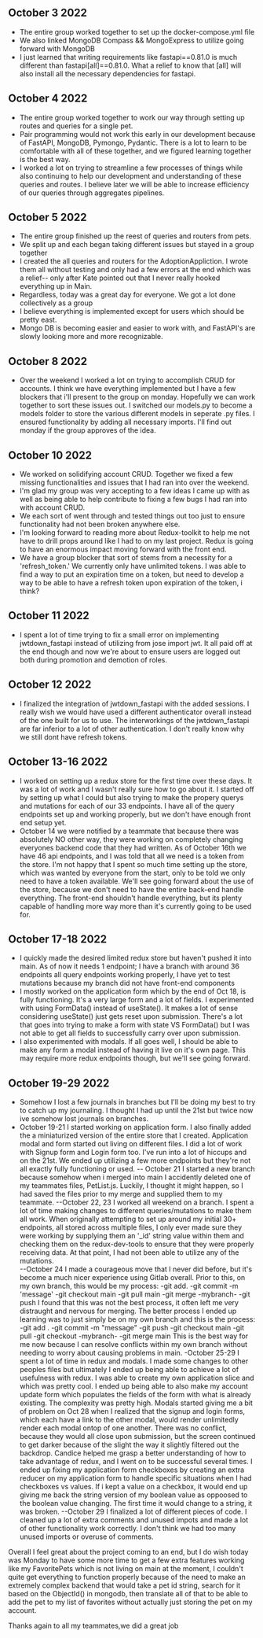 ## October 3 2022
- The entire group worked together to set up the docker-compose.yml file
- We also linked MongoDB Compass && MongoExpress to utilize going forward with MongoDB
- I just learned that writing requirements like fastapi==0.81.0 is much different than fastapi[all]==0.81.0.  What a relief to know that [all] will also install all the necessary dependencies for fastapi. 

## October 4 2022
- The entire group worked together to work our way through setting up routes and queries for a single pet.
- Pair programming would not work this early in our development because of FastAPI, MongoDB, Pymongo, Pydantic.  There is a lot to learn to be comfortable with all of these together, and we figured learning together is the best way.
- I worked a lot on trying to streamline a few processes of things while also continuing to help our development and understanding of these queries and routes.  I believe later we will be able to increase efficiency of our queries through aggregates pipelines.  

## October 5 2022
- The entire group finished up the reest of queries and routers from pets.  
- We split up and each began taking different issues but stayed in a group together
- I created the all queries and routers for the AdoptionAppliction.  I wrote them all without testing and only had a few errors at the end which was a relief-- only after Kate pointed out that I never really hooked everything up in Main.
- Regardless, today was a great day for everyone.  We got a lot done collectively as a group
- I believe everything is implemented except for users which should be pretty east. 
- Mongo DB is becoming easier and easier to work with, and FastAPI's are slowly looking more and more recognizable.

## October 8 2022
- Over the weekend I worked a lot on trying to accomplish CRUD for accounts.  I think we have everything implemented but I have a few blockers that i'll present to the group on monday. Hopefully we can work together to sort these issues out.  I switched our models.py to become a models folder to store the various different models in seperate .py files.  I ensured functionality by adding all necessary imports.  I'll find out monday if the group approves of the idea.

## October 10 2022
- We worked on solidifying account CRUD. Together we fixed a few missing functionalities and issues that I had ran into over the weekend. 
- I'm glad my group was very accepting to a few ideas I came up with as well as being able to help contribute to fixing a few bugs I had ran into with account CRUD.  
- We each sort of went through and tested things out too just to ensure functionality had not been broken anywhere else.  
- I'm looking forward to reading more about Redux-toolkit to help me not have to drill props around like I had to on my last project.  Redux is going to have an enormous impact moving forward with the front end.
- We have a group blocker that sort of stems from a necessity for a 'refresh_token.'  We currently only have unlimited tokens.  I was able to find a way to put an expiration time on a token, but need to develop a way to be able to have a refresh token upon expiration of the token, i think?

## October 11 2022
- I spent a lot of time trying to fix a small error on implementing jwtdown_fastapi instead of utilizing from jose import jwt.  It all paid off at the end though and now we're about to ensure users are logged out both during promotion and demotion of roles.

## October 12 2022
- I finalized the integration of jwtdown_fastapi with the added sessions.  I really wish we would have used a different authenticator overall instead of the one built for us to use.  The interworkings of the jwtdown_fastapi are far inferior to a lot of other authentication.  I don't really know why we still dont have refresh tokens.

## October 13-16 2022
-  I worked on setting up a redux store for the first time over these days.  It was a lot of work and I wasn't really sure how to go about it.  I started off by setting up what I could but also trying to make the propery querys and mutations for each of our 33 endpoints.  I have all of the query endpoints set up and working properly, but we don't have enough front end setup yet.  
-  October 14 we were notified by a teammate that because there was absolutely NO other way, they were working on completely changing everyones backend code that they had written. As of October 16th we have 46 api endpoints, and I was told that all we need is a token from the store.  I'm not happy that I spent so much time setting up the store, which was wanted by everyone from the start, only to be told we only need to have a token available.  We'll see going forward about the use of the store, because we don't need to have the entire back-end handle everything.  The front-end shouldn't handle everything, but its plenty capable of handling more way more than it's currently going to be used for.

## October 17-18 2022
- I quickly made the desired limited redux store but haven't pushed it into main.  As of now it needs 1 endpoint; I have a branch with around 36 endpoints all query endpoints working properly, I have yet to test mutations because my branch did not have front-end components
- I mostly worked on the application form which by the end of Oct 18, is fully functioning. It's a very large form and a lot of fields.  I experimented with using FormData() instead of useState().  It makes a lot of sense considering useState() just gets reset upon submission.  There's a lot that goes into trying to make a form with state VS FormData() but I was not able to get all fields to successfully carry over upon submission. 
- I also experimented with modals.  If all goes well, I should be able to make any form a modal instead of having it live on it's own page. This may require more redux endpoints though, but we'll see going forward.

## October 19-29 2022
- Somehow I lost a few journals in branches but I'll be doing my best to try to catch up my journaling.  I thought I had up until the 21st but twice now ive somehow lost journals on branches.
- October 19-21 I started working on application form.  I also finally added the a miniaturized version of the entire store that I created.  Application modal and form started out living on different files.  I did a lot of work with Signup form and Login form too.  I've run into a lot of hiccups and on the 21st.  We ended up utilizing a few more endpoints but they're not all exactly fully functioning or used. 
-- October 21 I started a new branch because somehow when i merged into main I accidently deleted one of my teammates files, PetList.js.  Luckily, I thought it might happen, so I had saved the files prior to my merge and supplied them to my teammate.
--October 22, 23 I worked all weekend on a branch.  I spent a lot of time making changes to different queries/mutations to make them all work.  When originally attempting to set up around my initial 30+ endpoints, all stored across multiple files, I only ever made sure they were working by supplying them an '_id' string value within them and checking them on the redux-dev-tools to ensure that they were properly receiving data.  At that point, I had not been able to utilize any of the mutations.  
--October 24 I made a courageous move that I never did before, but it's become a much nicer experience using Gitlab overall.  Prior to this, on my own branch, this would be my process:
-git add.
-git commit -m 'message'
-git checkout main
-git pull main
-git merge -mybranch-
-git push
 I found that this was not the best process, it often left me very distraught and nervous for merging.  The better process I ended up learning was to just simply be on my own branch and this is the process: 
-git add .
-git commit -m "message"
-git push
-git checkout main
-git pull
-git checkout -mybranch-
-git merge main
This is the best way for me now because I can resolve conflicts within my own branch without needing to worry about causing problems in main.
-October 25-29 I spent a lot of time in redux and modals.  I made some changes to other peoples files but ultimately I ended up being able to achieve a lot of usefulness with redux.  I was able to create my own application slice and which was pretty cool.  I ended up being able to also make my account update form which populates the fields of the form with what is already existing.  The complexity was pretty high.  Modals started giving me a bit of problem on Oct 28 when I realized that the signup and login forms, which each have a link to the other modal, would render unlimitedly render each modal ontop of one another.  There was no conflict, because they would all close upon submission, but the screen continued to get darker because of the slight the way it slightly filtered out the backdrop. Candice helped me grasp a better understanding of how to take advantage of redux, and I went on to be successful several times.  I ended up fixing my application form checkboxes by creating an extra reducer on my application form to handle specific situations when I had checkboxes vs values.  If i kept a value on a checkbox, it would end up giving me back the string version of my boolean value as oppoosed to the boolean value changing.  The first time it would change to a string, it was broken.
--October 29 I finalized a lot of different pieces of code.  I cleaned up a lot of extra comments and unused impots and made a lot of other functionality work correctly.  I don't think we had too many unused imports or overuse of comments.

Overall I feel great about the project coming to an end, but I do wish today was Monday to have some more time to get a few extra features working like my FavoritePets which is not living on main at the moment, I couldn't quite get everything to function properly because of the need to make an extremely complex backend that would take a pet id string, search for it based on the ObjectId() in mongodb, then translate all of that to be able to add the pet to my list of favorites without actually just storing the pet on my account.

Thanks again to all my teammates,we did a great job